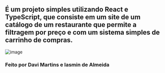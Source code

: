 ## É um projeto simples utilizando React e TypeScript, que consiste em um site de um catálogo de um restaurante que permite a filtragem por preço e com um sistema simples de carrinho de compras.

![image](https://github.com/oDaviML/CatalogoProdutos/assets/85958184/08aedab1-7a75-495b-b34b-e1c8c0fcd0f5)

### Feito por Davi Martins e Iasmin de Almeida

